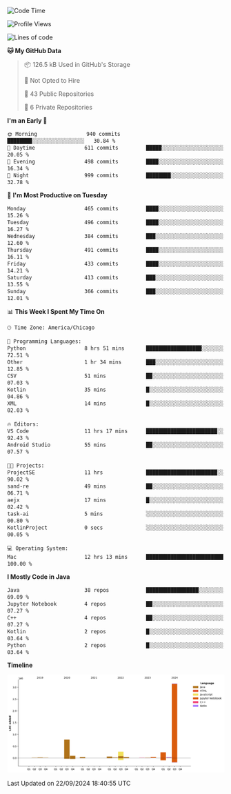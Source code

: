 <!--START_SECTION:waka-->
![Code Time](http://img.shields.io/badge/Code%20Time-638%20hrs%2049%20mins-blue)

![Profile Views](http://img.shields.io/badge/Profile%20Views-8-blue)

![Lines of code](https://img.shields.io/badge/From%20Hello%20World%20I%27ve%20Written-4.8%20million%20lines%20of%20code-blue)

**🐱 My GitHub Data** 

> 📦 126.5 kB Used in GitHub's Storage 
 > 
> 🚫 Not Opted to Hire
 > 
> 📜 43 Public Repositories 
 > 
> 🔑 6 Private Repositories 
 > 
**I'm an Early 🐤** 

```text
🌞 Morning                940 commits         ████████░░░░░░░░░░░░░░░░░   30.84 % 
🌆 Daytime                611 commits         █████░░░░░░░░░░░░░░░░░░░░   20.05 % 
🌃 Evening                498 commits         ████░░░░░░░░░░░░░░░░░░░░░   16.34 % 
🌙 Night                  999 commits         ████████░░░░░░░░░░░░░░░░░   32.78 % 
```
📅 **I'm Most Productive on Tuesday** 

```text
Monday                   465 commits         ████░░░░░░░░░░░░░░░░░░░░░   15.26 % 
Tuesday                  496 commits         ████░░░░░░░░░░░░░░░░░░░░░   16.27 % 
Wednesday                384 commits         ███░░░░░░░░░░░░░░░░░░░░░░   12.60 % 
Thursday                 491 commits         ████░░░░░░░░░░░░░░░░░░░░░   16.11 % 
Friday                   433 commits         ████░░░░░░░░░░░░░░░░░░░░░   14.21 % 
Saturday                 413 commits         ███░░░░░░░░░░░░░░░░░░░░░░   13.55 % 
Sunday                   366 commits         ███░░░░░░░░░░░░░░░░░░░░░░   12.01 % 
```


📊 **This Week I Spent My Time On** 

```text
🕑︎ Time Zone: America/Chicago

💬 Programming Languages: 
Python                   8 hrs 51 mins       ██████████████████░░░░░░░   72.51 % 
Other                    1 hr 34 mins        ███░░░░░░░░░░░░░░░░░░░░░░   12.85 % 
CSV                      51 mins             ██░░░░░░░░░░░░░░░░░░░░░░░   07.03 % 
Kotlin                   35 mins             █░░░░░░░░░░░░░░░░░░░░░░░░   04.86 % 
XML                      14 mins             █░░░░░░░░░░░░░░░░░░░░░░░░   02.03 % 

🔥 Editors: 
VS Code                  11 hrs 17 mins      ███████████████████████░░   92.43 % 
Android Studio           55 mins             ██░░░░░░░░░░░░░░░░░░░░░░░   07.57 % 

🐱‍💻 Projects: 
ProjectSE                11 hrs              ███████████████████████░░   90.02 % 
sand-re                  49 mins             ██░░░░░░░░░░░░░░░░░░░░░░░   06.71 % 
aejx                     17 mins             █░░░░░░░░░░░░░░░░░░░░░░░░   02.42 % 
task-ai                  5 mins              ░░░░░░░░░░░░░░░░░░░░░░░░░   00.80 % 
KotlinProject            0 secs              ░░░░░░░░░░░░░░░░░░░░░░░░░   00.05 % 

💻 Operating System: 
Mac                      12 hrs 13 mins      █████████████████████████   100.00 % 
```

**I Mostly Code in Java** 

```text
Java                     38 repos            █████████████████░░░░░░░░   69.09 % 
Jupyter Notebook         4 repos             ██░░░░░░░░░░░░░░░░░░░░░░░   07.27 % 
C++                      4 repos             ██░░░░░░░░░░░░░░░░░░░░░░░   07.27 % 
Kotlin                   2 repos             █░░░░░░░░░░░░░░░░░░░░░░░░   03.64 % 
Python                   2 repos             █░░░░░░░░░░░░░░░░░░░░░░░░   03.64 % 
```



**Timeline**

![Lines of Code chart](https://raw.githubusercontent.com/phanijsp/phanijsp/main/assets/bar_graph.png)


 Last Updated on 22/09/2024 18:40:55 UTC
<!--END_SECTION:waka-->

